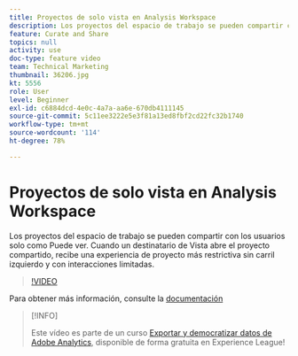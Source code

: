 ```yaml
---
title: Proyectos de solo vista en Analysis Workspace
description: Los proyectos del espacio de trabajo se pueden compartir con los usuarios solo como Puede ver. Cuando un destinatario de Vista abre el proyecto compartido, recibe una experiencia de proyecto más restrictiva sin carril izquierdo y con interacciones limitadas.
feature: Curate and Share
topics: null
activity: use
doc-type: feature video
team: Technical Marketing
thumbnail: 36206.jpg
kt: 5556
role: User
level: Beginner
exl-id: c6884dcd-4e0c-4a7a-aa6e-670db4111145
source-git-commit: 5c11ee3222e5e3f81a13ed8fbf2cd22fc32b1740
workflow-type: tm+mt
source-wordcount: '114'
ht-degree: 78%

---
```


# Proyectos de solo vista en Analysis Workspace

Los proyectos del espacio de trabajo se pueden compartir con los usuarios solo como Puede ver. Cuando un destinatario de Vista abre el proyecto compartido, recibe una experiencia de proyecto más restrictiva sin carril izquierdo y con interacciones limitadas.

>[!VIDEO](https://video.tv.adobe.com/v/36206/?quality=12&learn=on)

Para obtener más información, consulte la [documentación](https://experienceleague.adobe.com/docs/analytics/analyze/analysis-workspace/curate-share/view-only-projects.html?lang=es)

>[!INFO]
>
> Este vídeo es parte de un curso [Exportar y democratizar datos de Adobe Analytics](https://experienceleague.adobe.com/?recommended=Analytics-A-1-2022.1.democratizing), disponible de forma gratuita en Experience League!